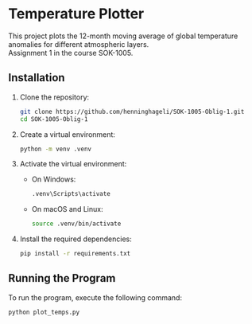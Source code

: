 # Temperature Plotter

This project plots the 12-month moving average of global temperature anomalies for different atmospheric layers.  
Assignment 1 in the course SOK-1005.

## Installation

1. Clone the repository:
    ```sh
    git clone https://github.com/henninghageli/SOK-1005-Oblig-1.git
    cd SOK-1005-Oblig-1
    ```

2. Create a virtual environment:
    ```sh
    python -m venv .venv
    ```

3. Activate the virtual environment:

    - On Windows:
        ```sh
        .venv\Scripts\activate
        ```
    - On macOS and Linux:
        ```sh
        source .venv/bin/activate
        ```

4. Install the required dependencies:
    ```sh
    pip install -r requirements.txt
    ```

## Running the Program

To run the program, execute the following command:
```sh
python plot_temps.py
